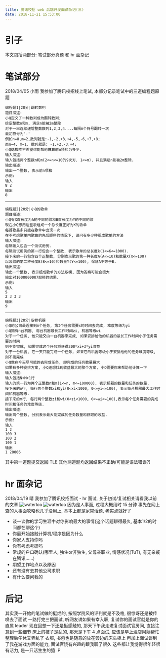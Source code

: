 ```yaml
---
title: 腾讯校招 web 后端开发面试杂记(三)
date: 2018-11-21 15:53:00
---
```

# 引子

本文包括两部分: 笔试部分真题 和 hr 面杂记

# 笔试部分

2018/04/05 小雨
我参加了腾讯校招线上笔试, 本部分记录笔试中的三道编程题原题

    编程题1|20分|翻转数列
    题目描述:
    小Q定义了一种数列成为翻转数列;
    给定整数n和m, 满足n能被2m整除
    对于一串连续递增整数数列1,2,3,4....每隔m个符号翻转一次
    最初符号为'-'
    例如n=8,m=2,数列就是:-1,-2,+3,+4,-5,-6,+7,+8;
    而n=4, m=1, 数列就是: -1,+2,-3,+4;
    小Q选拔咋不希望你能帮他算算前n项和为多少.
    输入描述:
    输入包括两个整数n和m(2<=n<=10的9次方, 1<=m), 并且满足n能被2m整除.
    输出描述:
    输出一个整数, 表示前n项和
    示例:
    输入
    8 2
    输出
    8

-----------------------------

    编程题2|20分|小Q的歌单
    题目描述:
    小Q有X首长度为A的不同的歌和B首长度为Y的不同的歌
    现在小Q想用这些歌组成一个总长度正好为K的歌单
    每首歌最多只能在歌单中出现一次
    在不考虑歌单内歌曲的先后顺序的情况下, 请问有多少种组成歌单的方法
    输入描述:
    每隔输入包含一个测试用例.
    每隔测试用例的第一行包含一个整数, 表示歌单的总长度k(1<=K<=1000).
    接下来的一行包含四个正整数, 分别表示歌的第一种长度A(A<=10)和数量X(X<=100)
    以及歌的第二种长度B(B<=10)和数量Y(Y<=100), 保证A不等于B.
    输出描述:
    输出一个整数, 表示组成歌单的方法取模, 因为答案可能会很大
    输出对1000000007取模的结果.
    示例:
    输入
    5
    2 3 3 3
    输出
    9

-----------

    编程题3|20分|安排机器
    小Q的公司最近接到m个任务, 第I个任务需要x的时间去完成, 难度等级为yi
    小Q拥有n台机器, 每台机器最长工作时间zi, 机器等级wi
    对于一个任务, 他只能交由一台机器来完成, 如果安排给他的机器的最长工作时间小于任务需要的时间
    则不能完成, 如果完成这个任务将获得200*xi+3*yi收益
    对于一台机器, 它一天只能完成一个任务, 如果它的机器等级小于安排给他的任务难度等级, 则不能完成
    小Q像在今天尽可能的去完成任务, 即完成的任务数量最大
    如果有多种安排方案, 小Q还想找到收益最大的那个方案, 小Q需要你来帮助他计算一下
    输入描述:
    输入包括N+M+1行
    输入的第一行为两个正整数n和m(1<=n, m<=100000), 表示机器的数量和任务的数量.
    接下来的n行, 每行两个整数xi和yi(0<xi<1000, 0<=yi<=100), 表示每台机器最大工作时间和机器等级.
    接下来的m行, 每行两个整数zi和wi(0<zi<1000, 0<=wi<=100),表示每个任务需要的完成时间和任务的难度等级.
    输出描述:
    输出两个整数, 分别表示最大能完成的任务数量和获取的收益.
    示例:
    输入
    1 2
    100 3
    100 2
    100 1
    输出
    1 20006
    
其中第一道题提交返回 TLE
其他两道题均返回结果不正确(可能是语法错误?)

# hr 面杂记

2018/04/19 晴
我参加了腾讯校招面试 - hr 面试, 关于初试/复试相关请看我以前的文章
![waterloo](https://img-blog.csdn.net/20180421135207865)
![waterloo](https://img-blog.csdn.net/20180421135318367)
因为是人事面, 过程大概用时 15 分钟
事先在网上查的人事面攻略也几乎没用上, 基本上都是家常话题, 老实点就好了

* 谈一谈你的学习生涯中对你影响最大的事情(这个话题聊得最久, 基本1/2的时间都在聊这个)
* 你最开始接触计算机/程序是因为什么
* 你家人支持你吗
* 你有考虑考研吗
* 常规的户口确认(哪里人, 独生or非独生, 父母亲职业, 情感状况(TuT), 有无亲戚在腾讯......)
* 期望工作地点以及原因
* 还有没有去其他公司求职
* 有什么要问我的

# 后记

其实我一开始的笔试做的挺烂的, 按照学院风的评判就是不及格, 很惊讶还是被传唤去了面试
一路打完三把面试, 听网友讲如果有幸入职, 复试你的面试官就是你的直属 leader
现在回想一下还是挺感触的, 那天下午我走进复试面试官房间, 直接注意到一些细节
床上的被子是乱的, 那天是下午 4 点面试, 应该是早上酒店阿姨帮忙整理后午休又弄乱了
衣服, 书包也是随意的放在旁边的床头柜上
再加上面试谈到了我在游戏方面的能力, 面试官饶有兴趣的跟我聊了很久
这些都让我觉得很年轻很有活力, 是一只活生生的猿 :P

